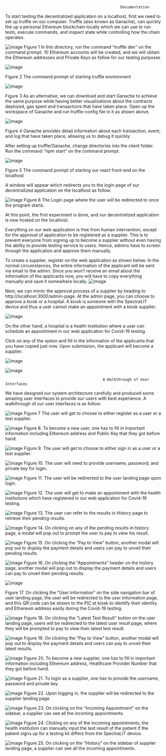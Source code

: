                                                         Documentation
To start testing the decentralized application on a localhost, first we need to set up truffle on our computer. Truffle (also known as Ganache), can quickly fire up a personal Ethereum blockchain locally which we can use to run tests, execute commands, and inspect state while controlling how the chain operates.

 ![image](https://user-images.githubusercontent.com/52153734/165371931-d68cb1f1-c9bf-446a-b379-e289eac0c823.png)
Figure 1 In this directory, run the command “truffle dev” on the command prompt. 10 Ethereum accounts will be created, and we will obtain the Ethereum addresses and Private Keys as follow for our testing purposes






![image](https://user-images.githubusercontent.com/52153734/165371940-124a2972-b5f4-455f-a35e-e919ff80107a.png)

Figure 2 The command prompt of starting truffle environment




![image](https://user-images.githubusercontent.com/52153734/165371996-155cfdb2-9a10-4eaa-b0d6-067f5a5ff4f1.png) 

Figure 3 As an alternative, we can download and start Ganache to achieve the same purpose while having better visualizations about the contracts deployed, gas spent and transactions that have taken place. Open up the workspace of Ganache and run truffle-config file in it as shown above.

![image](https://user-images.githubusercontent.com/52153734/165372025-4cde53fa-5b41-47ca-9bde-39abba4f0d4c.png)	

Figure 4 Ganache provides detail information about each transaction, event, and log that have taken place, allowing us to debug it quickly:

After setting up truffle/Ganache, change directories into the client folder. Run the command “npm start” on the command prompt.

![image](https://user-images.githubusercontent.com/52153734/165372055-cf8360a3-884b-40e0-ac36-334be37e784a.png) 


Figure 5 The command prompt of starting our react front-end on the localhost

A window will appear which redirects you to the login page of our decentralized application on the localhost as follow:

![image](https://user-images.githubusercontent.com/52153734/165372074-e3f096f2-53c2-41dd-88f1-8fb4e1ff319c.png) 
Figure 6 The Login page where the user will be redirected to once the program starts.

At this point, the first experiment is done, and our decentralized application is now hosted on the localhost.


Everything on our web application is free from human intervention, except for the approval of application to be registered as a supplier. This is to prevent everyone from signing up to become a supplier without even having the ability to provide testing service to users. Hence, admins have to screen through the application and approve them manually.

To create a supplier, register on the web application as shown below. In the normal circumstances, the entire information of the applicant will be sent via email to the admin. Since you won’t receive an email about the information of the applicants now, you will have to copy everything manually and save it somewhere locally. 
![image](https://user-images.githubusercontent.com/52153734/165372105-8d28829d-5275-40d6-a28f-7842e370d7d2.png)


Next, we can mimic the approval process of a supplier by heading to http://localhost:3000/admin-page. 
At the admin page, you can choose to approve a kiosk or a hospital. A kiosk is someone with the SpectraLIT device and thus a user cannot make an appointment with a kiosk supplier.


![image](https://user-images.githubusercontent.com/52153734/165372132-669d2b9a-f3fc-4eb2-b56c-f4c34cb2b8fa.png)

  

On the other hand, a hospital is a health institution where a user can schedule an appointment in our web application for Covid-19 testing.


Click on any of the option and fill in the information of the applicants that you have copied just now. Upon submission, the applicant will become a supplier.


![image](https://user-images.githubusercontent.com/52153734/165372171-2401bd16-cf45-44bc-bdde-b414374f937a.png)

![image](https://user-images.githubusercontent.com/52153734/165372181-2e12d406-86c5-429a-8677-8cef498671c5.png)




                                                A Walkthrough of User Interfaces 
We have designed our system architecture carefully and produced some amazing user interfaces to provide our users with best experience. A walkthrough of our user interfaces is as follow: 

![image](https://user-images.githubusercontent.com/52153734/165372200-e7189f8a-cf46-4d8a-be4f-170dc9768674.png) 
Figure 7 The user will get to choose to either register as a user or a test supplier.

![image](https://user-images.githubusercontent.com/52153734/165372212-67e9c909-587a-418f-9af3-c1011f6db932.png)
Figure 8. To become a new user, one has to fill in important information including Ethereum address and Public Key that they got before hand.

![image](https://user-images.githubusercontent.com/52153734/165372225-a072041b-1313-481b-86cb-d272e1c3e9bb.png) 
Figure 9. The user will get to choose to either sign in as a user or a test supplier.

![image](https://user-images.githubusercontent.com/52153734/165372244-f81c7eb5-0f05-4475-9009-a0ef175a904d.png) 
Figure 10. The user will need to provide username, password, and private key for login.

![image](https://user-images.githubusercontent.com/52153734/165372252-c707c5cf-3bd9-4f82-8035-5fbb57966c3b.png) 
Figure 11. The user will be redirected to the user landing page upon login.

![image](https://user-images.githubusercontent.com/52153734/165372276-7163f827-4302-47a9-80fa-bc8c1c708b06.png) 
Figure 12. The user will get to make an appointment with the health institutions which have registered in our web application for Covid-19 testing.

 ![image](https://user-images.githubusercontent.com/52153734/165372288-815121fa-b053-44b4-919b-0594e467f9c5.png)
Figure 13. The user can refer to the results in History page to retrieve their pending results.

![image](https://user-images.githubusercontent.com/52153734/165372303-db4302cd-2c6e-4e14-9bec-04f623ce1ac0.png) 
Figure 14. On clicking on any of the pending results in history page, a modal will pop out to prompt the user to pay to view his result.

![image](https://user-images.githubusercontent.com/52153734/165372315-0c70a7df-9fe3-4620-b857-3b587c09a1dd.png) 
Figure 15. On clicking the “Pay to View” button, another modal will pop out to display the payment details and users can pay to unveil their pending results.

![image](https://user-images.githubusercontent.com/52153734/165372332-090f0816-529d-4c65-ac35-21cd291fbd88.png) 
Figure 16. On clicking the “Appointments” header on the history page, another modal will pop out to display the payment details and users can pay to unveil their pending results.

![image](https://user-images.githubusercontent.com/52153734/165372344-991473f7-2037-4208-aea6-5ee5b33b1969.png)
 
Figure 17. On clicking the “User Information” on the side navigation bar of user landing page, the user will be redirected to the user information page, and this QR code can be shown to the PIC at kiosk to identify their identity and Ethereum address easily during the Covid-19 testing.

 ![image](https://user-images.githubusercontent.com/52153734/165372361-c455ff83-cb2c-4bea-bf49-78292e0d3eec.png)
Figure 18. On clicking the “Latest Test Result” button on the user landing page, users will be redirected to the latest user result page, where they will be prompted to pay to view their latest test result.
 
 ![image](https://user-images.githubusercontent.com/52153734/165372368-271ff6d3-e2b0-4bd1-8dd1-c69c358fe72a.png)
Figure 19. On clicking the “Pay to View” button, another modal will pop out to display the payment details and users can pay to unveil their latest results.

 ![image](https://user-images.githubusercontent.com/52153734/165372383-e31fa5a9-a9b3-47db-b5a9-b385c489ef0a.png)
Figure 20. To become a new supplier, one has to fill in important information including Ethereum address, Healthcare Provider Number that they got before hand.

![image](https://user-images.githubusercontent.com/52153734/165372387-2af1d079-a467-432f-ab13-2ce0ff7c9ba4.png) 
Figure 21. To login as a supplier, one has to provide the username, password and private key.

 ![image](https://user-images.githubusercontent.com/52153734/165372403-27e53c1d-4157-4060-ad75-2aab9d39c137.png)
Figure 22. Upon logging in, the supplier will be redirected to the supplier landing page.

 ![image](https://user-images.githubusercontent.com/52153734/165372418-b6f37ce3-4cdb-4663-b2b1-a968f96b2fec.png)
Figure 23. On clicking on the “Incoming Appointment” on the sidebar, a supplier can see all the incoming appointments.

 ![image](https://user-images.githubusercontent.com/52153734/165372427-efe35eac-e561-48c2-9c29-7e5d505ebe44.png)
Figure 24. Clicking on any of the incoming appointments, the health institution can manually input the test result of the patient if the patient signs up for a testing kit differs from the SpectraLIT device. 

![image](https://user-images.githubusercontent.com/52153734/165372444-b0e50e06-5aa2-4984-a7ee-d6842e7097a3.png)
Figure 25. On clicking on the “History” on the sidebar of supplier landing page, a supplier can see all the incoming appointments.



